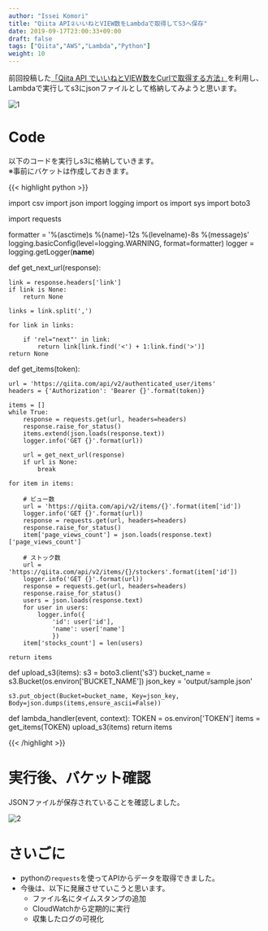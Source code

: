 ```yaml
---
author: "Issei Komori"
title: "Qiita API②いいねとVIEW数をLambdaで取得してS3へ保存"
date: 2019-09-17T23:00:33+09:00
draft: false
tags: ["Qiita","AWS","Lambda","Python"]
weight: 10
---
```


前回投稿した[「Qiita API でいいねとVIEW数をCurlで取得する方法」](https://icck.github.io/posts/0009-qiita-curl/)を利用し、Lambdaで実行してs3にjsonファイルとして格納してみようと思います。

![1](/posts/0010/1.png)

# Code

以下のコードを実行しs3に格納していきます。<br>
※事前にバケットは作成しておきます。

{{< highlight python >}}

import csv
import json
import logging
import os
import sys
import boto3

import requests

formatter = '%(asctime)s %(name)-12s %(levelname)-8s %(message)s'
logging.basicConfig(level=logging.WARNING, format=formatter)
logger = logging.getLogger(__name__)

def get_next_url(response):

    link = response.headers['link']
    if link is None:
        return None

    links = link.split(',')

    for link in links:

        if 'rel="next"' in link:
            return link[link.find('<') + 1:link.find('>')]
    return None

def get_items(token):

    url = 'https://qiita.com/api/v2/authenticated_user/items'
    headers = {'Authorization': 'Bearer {}'.format(token)}

    items = []
    while True:
        response = requests.get(url, headers=headers)
        response.raise_for_status()
        items.extend(json.loads(response.text))
        logger.info('GET {}'.format(url))

        url = get_next_url(response)
        if url is None:
            break

    for item in items:

        # ビュー数
        url = 'https://qiita.com/api/v2/items/{}'.format(item['id'])
        logger.info('GET {}'.format(url))
        response = requests.get(url, headers=headers)
        response.raise_for_status()
        item['page_views_count'] = json.loads(response.text)['page_views_count']

        # ストック数
        url = 'https://qiita.com/api/v2/items/{}/stockers'.format(item['id'])
        logger.info('GET {}'.format(url))
        response = requests.get(url, headers=headers)
        response.raise_for_status()
        users = json.loads(response.text)
        for user in users:
            logger.info({
                'id': user['id'],
                'name': user['name']
                })
        item['stocks_count'] = len(users)

    return items

def upload_s3(items):
    s3 = boto3.client('s3')
    bucket_name = s3.Bucket(os.environ['BUCKET_NAME'])
    json_key = 'output/sample.json'

    s3.put_object(Bucket=bucket_name, Key=json_key, Body=json.dumps(items,ensure_ascii=False))

def lambda_handler(event, context):
    TOKEN = os.environ['TOKEN']
    items = get_items(TOKEN)
    upload_s3(items)
    return items

{{< /highlight >}}

# 実行後、バケット確認

JSONファイルが保存されていることを確認しました。

![2](/posts/0010/2.png)

# さいごに
- pythonの`requests`を使ってAPIからデータを取得できました。
- 今後は、以下に発展させていこうと思います。
  - ファイル名にタイムスタンプの追加
  - CloudWatchから定期的に実行
  - 収集したログの可視化